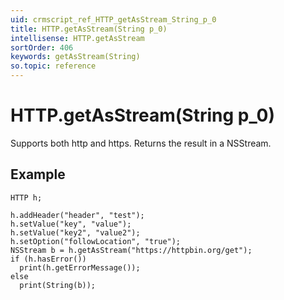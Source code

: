 ```yaml
---
uid: crmscript_ref_HTTP_getAsStream_String_p_0
title: HTTP.getAsStream(String p_0)
intellisense: HTTP.getAsStream
sortOrder: 406
keywords: getAsStream(String)
so.topic: reference
---
```


# HTTP.getAsStream(String p_0)

Supports both http and https. Returns the result in a NSStream.

## Example

    HTTP h;
    
    h.addHeader("header", "test");
    h.setValue("key", "value");
    h.setValue("key2", "value2");
    h.setOption("followLocation", "true");
    NSStream b = h.getAsStream("https://httpbin.org/get");
    if (h.hasError())
      print(h.getErrorMessage());
    else
      print(String(b));
